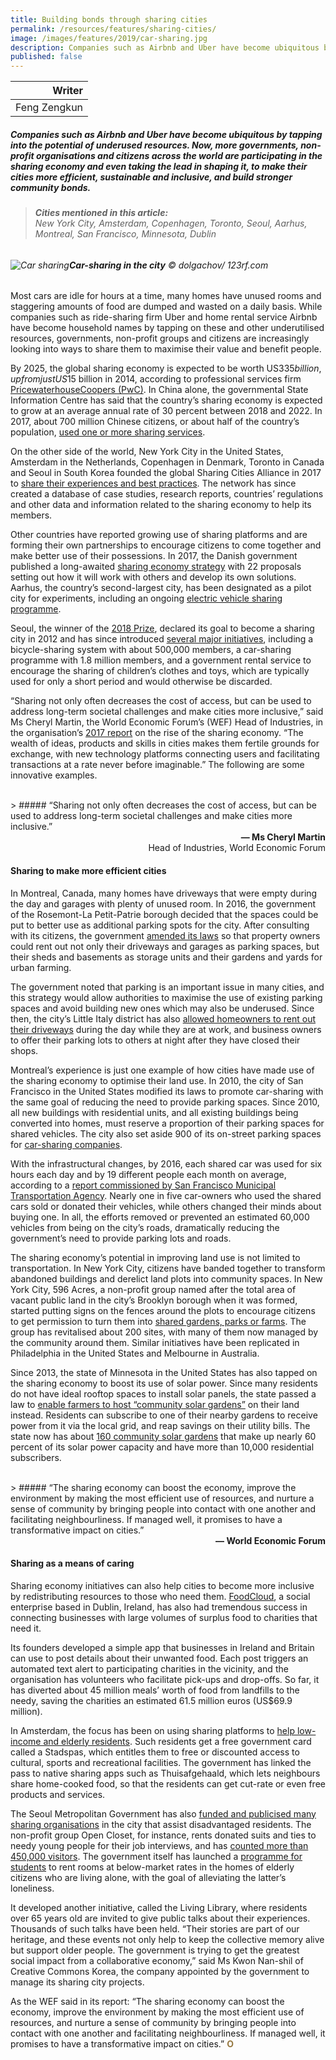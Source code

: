 ```yaml
---
title: Building bonds through sharing cities
permalink: /resources/features/sharing-cities/
image: /images/features/2019/car-sharing.jpg
description: Companies such as Airbnb and Uber have become ubiquitous by tapping into the potential of underused resources. Now, more governments, non-profit organisations and citizens across the world are participating in the sharing economy and even taking the lead in shaping it, to make their cities more efficient, sustainable and inclusive, and build stronger community bonds.
published: false
---
```


| Writer |
|---:|
| Feng Zengkun |

##### Companies such as Airbnb and Uber have become ubiquitous by tapping into the potential of underused resources. Now, more governments, non-profit organisations and citizens across the world are participating in the sharing economy and even taking the lead in shaping it, to make their cities more efficient, sustainable and inclusive, and build stronger community bonds.

> ###### **Cities mentioned in this article:** <br> New York City, Amsterdam, Copenhagen, Toronto, Seoul, Aarhus, Montreal, San Francisco, Minnesota, Dublin

###### ![Car sharing](/images/features/2019/car-sharing.jpg/)**Car-sharing in the city** © dolgachov/ 123rf.com

Most cars are idle for hours at a time, many homes have unused rooms and staggering amounts of food are dumped and wasted on a daily basis. While companies such as ride-sharing firm Uber and home rental service Airbnb have become household names by tapping on these and other underutilised resources, governments, non-profit groups and citizens are increasingly looking into ways to share them to maximise their value and benefit people. 

By 2025, the global sharing economy is expected to be worth US$335 billion, up from just US$15 billion in 2014, according to professional services firm [PricewaterhouseCoopers (PwC)](https://www.pwc.fr/fr/assets/files/pdf/2015/05/pwc_etude_sharing_economy.pdf). In China alone, the governmental State Information Centre has said that the country’s sharing economy is expected to grow at an average annual rate of 30 percent between 2018 and 2022. In 2017, about 700 million Chinese citizens, or about half of the country’s population, [used one or more sharing services](https://www.scmp.com/tech/article/2136317/chinas-sharing-economy-minting-multibillion-dollar-tech-unicorns). 

On the other side of the world, New York City in the United States, Amsterdam in the Netherlands, Copenhagen in Denmark, Toronto in Canada and Seoul in South Korea founded the global Sharing Cities Alliance in 2017 to [share their experiences and best practices](https://sharingcitiesalliance.com/the-story). The network has since created a database of case studies, research reports, countries’ regulations and other data and information related to the sharing economy to help its members. 

Other countries have reported growing use of sharing platforms and are forming their own partnerships to encourage citizens to come together and make better use of their possessions. In 2017, the Danish government published a long-awaited [sharing economy strategy](http://www.nordiclabourjournal.org/nyheter/news-2017/article.2017-10-16.2190527501) with 22 proposals setting out how it will work with others and develop its own solutions. Aarhus, the country’s second-largest city, has been designated as a pilot city for experiments, including an ongoing [electric vehicle sharing programme](http://www.nordiclabourjournal.org/i-fokus/in-focus-2017/sharing-economy-2017/article.2017-05-24.6860971960). 

Seoul, the winner of the [2018 Prize](/seoul/), declared its goal to become a sharing city in 2012 and has since introduced [several major initiatives](http://sharehub.kr/shareabout/about_us.do;jsessionid=2A2E0E4EB600A58BD9C4902F30026F80), including a bicycle-sharing system with about 500,000 members, a car-sharing programme with 1.8 million members, and a government rental service to encourage the sharing of children’s clothes and toys, which are typically used for only a short period and would otherwise be discarded. 

“Sharing not only often decreases the cost of access, but can be used to address long-term societal challenges and make cities more inclusive,” said Ms Cheryl Martin, the World Economic Forum’s (WEF) Head of Industries, in the organisation’s [2017 report](http://www3.weforum.org/docs/White_Paper_Collaboration_in_Cities_report_2017.pdf) on the rise of the sharing economy. “The wealth of ideas, products and skills in cities makes them fertile grounds for exchange, with new technology platforms connecting users and facilitating transactions at a rate never before imaginable.” The following are some innovative examples. 

<br>
> ##### “Sharing not only often decreases the cost of access, but can be used to address long-term societal challenges and make cities more inclusive.”

<div align="right"><b>— Ms Cheryl Martin</b><br> Head of Industries, World Economic Forum</div>

#### **Sharing to make more efficient cities**

In Montreal, Canada, many homes have driveways that were empty during the day and garages with plenty of unused room. In 2016, the government of the Rosemont-La Petit-Patrie borough decided that the spaces could be put to better use as additional parking spots for the city. After consulting with its citizens, the government [amended its laws](https://montrealgazette.com/news/local-news/rosemont-petite-patrie-bylaw-would-allow-residents-to-rent-out-driveways-gardens-basements-sheds) so that property owners could rent out not only their driveways and garages as parking spaces, but their sheds and basements as storage units and their gardens and yards for urban farming. 

The government noted that parking is an important issue in many cities, and this strategy would allow authorities to maximise the use of existing parking spaces and avoid building new ones which may also be underused. Since then, the city’s Little Italy district has also [allowed homeowners to rent out their driveways](https://montrealgazette.com/news/local-news/local-non-profit-partners-with-cityparking-to-increase-parking-spaces-in-little-italy) during the day while they are at work, and business owners to offer their parking lots to others at night after they have closed their shops. 

Montreal’s experience is just one example of how cities have made use of the sharing economy to optimise their land use. In 2010, the city of San Francisco in the United States modified its laws to promote car-sharing with the same goal of reducing the need to provide parking spaces. Since 2010, all new buildings with residential units, and all existing buildings being converted into homes, must reserve a proportion of their parking spaces for shared vehicles. The city also set aside 900 of its on-street parking spaces for [car-sharing companies](https://www.shareable.net/blog/san-francisco-prioritizes-parking-for-car-sharing). 

With the infrastructural changes, by 2016, each shared car was used for six hours each day and by 19 different people each month on average, according to a [report commissioned by San Francisco Municipal Transportation Agency](https://www.sfmta.com/sites/default/files/projects/2017/Carshare_eval_final.pdf). Nearly one in five car-owners who used the shared cars sold or donated their vehicles, while others changed their minds about buying one. In all, the efforts removed or prevented an estimated 60,000 vehicles from being on the city’s roads, dramatically reducing the government’s need to provide parking lots and roads. 

The sharing economy’s potential in improving land use is not limited to transportation. In New York City, citizens have banded together to transform abandoned buildings and derelict land plots into community spaces. In New York City, 596 Acres, a non-profit group named after the total area of vacant public land in the city’s Brooklyn borough when it was formed, started putting signs on the fences around the plots to encourage citizens to get permission to turn them into [shared gardens, parks or farms](https://blog.p2pfoundation.net/this-land-is-your-land-reclaiming-public-land-for-communities-in-brooklyn/2018/05/19). The group has revitalised about 200 sites, with many of them now managed by the community around them. Similar initiatives have been replicated in Philadelphia in the United States and Melbourne in Australia. 

Since 2013, the state of Minnesota in the United States has also tapped on the sharing economy to boost its use of solar power. Since many residents do not have ideal rooftop spaces to install solar panels, the state passed a law to [enable farmers to host “community solar gardens”](https://minnesota.cbslocal.com/2018/05/31/solar-gardens-good-question/) on their land instead. Residents can subscribe to one of their nearby gardens to receive power from it via the local grid, and reap savings on their utility bills. The state now has about [160 community solar gardens](http://www.startribune.com/minnesota-set-to-see-second-consecutive-year-of-strong-solar-energy-growth/503453282/) that make up nearly 60 percent of its solar power capacity and have more than 10,000 residential subscribers. 

<br>
> ##### “The sharing economy can boost the economy, improve the environment by making the most efficient use of resources, and nurture a sense of community by bringing people into contact with one another and facilitating neighbourliness. If managed well, it promises to have a transformative impact on cities.”

<div align="right"><b>— World Economic Forum</b></div>

#### **Sharing as a means of caring**

Sharing economy initiatives can also help cities to become more inclusive by redistributing resources to those who need them. [FoodCloud](https://food.cloud/), a social enterprise based in Dublin, Ireland, has also had tremendous success in connecting businesses with large volumes of surplus food to charities that need it. 

Its founders developed a simple app that businesses in Ireland and Britain can use to post details about their unwanted food. Each post triggers an automated text alert to participating charities in the vicinity, and the organisation has volunteers who facilitate pick-ups and drop-offs. So far, it has diverted about 45 million meals’ worth of food from landfills to the needy, saving the charities an estimated 61.5 million euros (US$69.9 million). 

In Amsterdam, the focus has been on using sharing platforms to [help low-income and elderly residents](https://www.iamsterdam.com/en/business/news-and-insights/sharing-economy/amsterdam-sharing-city). Such residents get a free government card called a Stadspas, which entitles them to free or discounted access to cultural, sports and recreational facilities. The government has linked the pass to native sharing apps such as Thuisafgehaald, which lets neighbours share home-cooked food, so that the residents can get cut-rate or even free products and services. 

The Seoul Metropolitan Government has also [funded and publicised many sharing organisations](http://sharehub.kr/shareenterpriseen/partners_list.do) in the city that assist disadvantaged residents. The non-profit group Open Closet, for instance, rents donated suits and ties to needy young people for their job interviews, and has [counted more than 450,000 visitors](http://sharehub.kr/shareenterpriseen/partners_view.do). The government itself has launched a [programme for students](https://www.scmp.com/magazines/post-magazine/article/1846987/sharing-city-project-out-put-soul-back-seoul) to rent rooms at below-market rates in the homes of elderly citizens who are living alone, with the goal of alleviating the latter’s loneliness. 

It developed another initiative, called the Living Library, where residents over 65 years old are invited to give public talks about their experiences. Thousands of such talks have been held. “Their stories are part of our heritage, and these events not only help to keep the collective memory alive but support older people. The government is trying to get the greatest social impact from a collaborative economy,” said Ms Kwon Nan-shil of Creative Commons Korea, the company appointed by the government to manage its sharing city projects. 

As the WEF said in its report: “The sharing economy can boost the economy, improve the environment by making the most efficient use of resources, and nurture a sense of community by bringing people into contact with one another and facilitating neighbourliness. If managed well, it promises to have a transformative impact on cities.” **<font color="#967942">O</font>**
